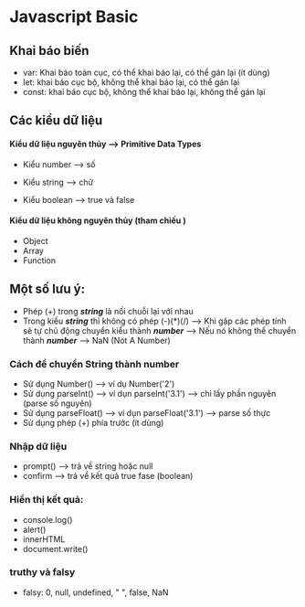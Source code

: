 # Javascript Basic

## Khai báo biến

- var: Khai báo toàn cục, có thể khai báo lại, có thể gán lại (ít dùng)
- let: khai báo cục bộ, không thể khai báo lại, có thể gán lại
- const: khai báo cục bộ, không thể khai báo lại, không thể gán lại

## Các kiểu dữ liệu

#### Kiểu dữ liệu nguyên thủy --> Primitive Data Types

- Kiểu number --> số

- Kiểu string --> chữ

- Kiểu boolean --> true và false

#### Kiểu dữ liệu không nguyên thủy (tham chiếu )

- Object
- Array
- Function

## Một số lưu ý:

- Phép (+) trong **_string_** là nối chuỗi lại với nhau
- Trong kiểu **_string_** thì không có phép (-)(\*)(/) --> Khi gặp các phép tính sẽ tự chủ động chuyển kiểu thành **_number_** --> Nếu nó không thể chuyển thành **_number_** --> NaN (Not A Number)

### Cách để chuyển String thành number

- Sử dụng Number() --> ví dụ Number('2')
- Sử dụng parseInt() --> ví dụn parseInt('3.1') --> chỉ lấy phần nguyên (parse số nguyên)
- Sử dụng parseFloat() --> ví dụn parseFloat('3.1') --> parse số thực
- Sử dụng phép (+) phía trước (ít dùng)

### Nhập dữ liệu

- prompt() --> trả về string hoặc null
- confirm --> trả về kết quả true fase (boolean)

### Hiển thị kết quả:

- console.log()
- alert()
- innerHTML
- document.write()

### truthy và falsy

- falsy: 0, null, undefined, " ", false, NaN 
